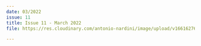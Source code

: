 ```yaml
---
date: 03/2022
issue: 11
title: Issue 11 - March 2022
file: https://res.cloudinary.com/antonio-nardini/image/upload/v1661627661/Upton%20Times/Issue_11_Upton_April_2022_print_Upton_Times_VP_v1_A4_web_b3zpg6.pdf

---
```

